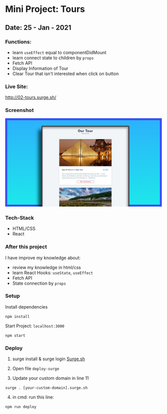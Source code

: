 # Mini Project: Tours

## Date: 25 - Jan - 2021

### Functions:

- learn `useEffect` equal to componentDidMount
- learn connect state to children by `props`
- Fetch API
- Display Information of Tour
- Clear Tour that isn't interested when click on button

### Live Site:

http://02-tours.surge.sh/

### Screenshot

<img src="./template-project-img.png" alt="screenshot"/>

### Tech-Stack

- HTML/CSS
- React

### After this project

I have improve my knowledge about:

- review my knowledge in html/css
- learn React Hooks: `useState`, `useEffect`
- Fetch API
- State connection by `props`

### Setup

Install dependencies

```
npm install
```

Start Project: `localhost:3000`

```
npm start
```

### Deploy

1. surge install & surge login [Surge.sh](https://surge.sh/)

2. Open file `deploy-surge`
3. Update your custom domain in line 11

```
surge . [your-custom-domain].surge.sh
```

4. in cmd: run this line:

```
npm run deploy
```
